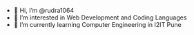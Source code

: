 - 👋 Hi, I’m @rudra1064
- 👀 I’m interested in Web Development and Coding Languages 
- 🌱 I’m currently learning Computer Engineering in I2IT Pune
  
